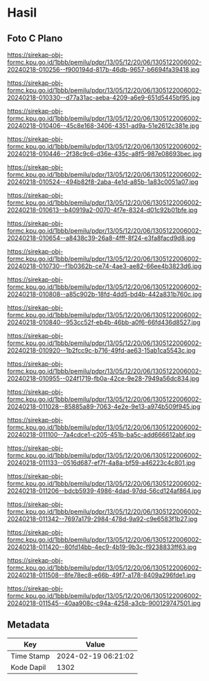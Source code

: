 # Hasil

## Foto C Plano

https://sirekap-obj-formc.kpu.go.id/1bbb/pemilu/pdpr/13/05/12/20/06/1305122006002-20240218-010256--f900194d-817b-46db-9657-b6694fa39418.jpg

https://sirekap-obj-formc.kpu.go.id/1bbb/pemilu/pdpr/13/05/12/20/06/1305122006002-20240218-010330--d77a31ac-aeba-4209-a6e9-651d5445bf95.jpg

https://sirekap-obj-formc.kpu.go.id/1bbb/pemilu/pdpr/13/05/12/20/06/1305122006002-20240218-010406--45c8e168-3406-4351-ad9a-51e2612c381e.jpg

https://sirekap-obj-formc.kpu.go.id/1bbb/pemilu/pdpr/13/05/12/20/06/1305122006002-20240218-010446--2f38c9c6-d36e-435c-a8f5-987e08693bec.jpg

https://sirekap-obj-formc.kpu.go.id/1bbb/pemilu/pdpr/13/05/12/20/06/1305122006002-20240218-010524--494b82f8-2aba-4e1d-a85b-1a83c0051a07.jpg

https://sirekap-obj-formc.kpu.go.id/1bbb/pemilu/pdpr/13/05/12/20/06/1305122006002-20240218-010613--b40919a2-0070-4f7e-8324-d01c92b01bfe.jpg

https://sirekap-obj-formc.kpu.go.id/1bbb/pemilu/pdpr/13/05/12/20/06/1305122006002-20240218-010654--a8438c39-26a8-4fff-8f24-e3fa8facd9d8.jpg

https://sirekap-obj-formc.kpu.go.id/1bbb/pemilu/pdpr/13/05/12/20/06/1305122006002-20240218-010730--f1b0362b-ce74-4ae3-ae82-66ee4b3823d6.jpg

https://sirekap-obj-formc.kpu.go.id/1bbb/pemilu/pdpr/13/05/12/20/06/1305122006002-20240218-010808--a85c902b-18fd-4dd5-bd4b-442a831b760c.jpg

https://sirekap-obj-formc.kpu.go.id/1bbb/pemilu/pdpr/13/05/12/20/06/1305122006002-20240218-010840--953cc52f-eb4b-46bb-a0f6-66fd436d8527.jpg

https://sirekap-obj-formc.kpu.go.id/1bbb/pemilu/pdpr/13/05/12/20/06/1305122006002-20240218-010920--1b2fcc9c-b716-49fd-ae63-15ab1ca5543c.jpg

https://sirekap-obj-formc.kpu.go.id/1bbb/pemilu/pdpr/13/05/12/20/06/1305122006002-20240218-010955--024f1719-fb0a-42ce-9e28-7949a56dc834.jpg

https://sirekap-obj-formc.kpu.go.id/1bbb/pemilu/pdpr/13/05/12/20/06/1305122006002-20240218-011028--85885a89-7063-4e2e-9e13-a974b509f945.jpg

https://sirekap-obj-formc.kpu.go.id/1bbb/pemilu/pdpr/13/05/12/20/06/1305122006002-20240218-011100--7a4cdce1-c205-451b-ba5c-add666612abf.jpg

https://sirekap-obj-formc.kpu.go.id/1bbb/pemilu/pdpr/13/05/12/20/06/1305122006002-20240218-011133--0516d687-ef7f-4a8a-bf59-a46223c4c801.jpg

https://sirekap-obj-formc.kpu.go.id/1bbb/pemilu/pdpr/13/05/12/20/06/1305122006002-20240218-011206--bdcb5939-4986-4dad-97dd-56cd124af864.jpg

https://sirekap-obj-formc.kpu.go.id/1bbb/pemilu/pdpr/13/05/12/20/06/1305122006002-20240218-011342--7697a179-2984-478d-9a92-c9e6583f1b27.jpg

https://sirekap-obj-formc.kpu.go.id/1bbb/pemilu/pdpr/13/05/12/20/06/1305122006002-20240218-011420--80fd14bb-4ec9-4b19-9b3c-f9238833ff63.jpg

https://sirekap-obj-formc.kpu.go.id/1bbb/pemilu/pdpr/13/05/12/20/06/1305122006002-20240218-011508--8fe78ec8-e66b-49f7-a178-8409a296fde1.jpg

https://sirekap-obj-formc.kpu.go.id/1bbb/pemilu/pdpr/13/05/12/20/06/1305122006002-20240218-011545--40aa908c-c94a-4258-a3cb-900129747501.jpg


## Metadata

| Key        | Value               |
| ---------- | ------------------- |
| Time Stamp | 2024-02-19 06:21:02 |
| Kode Dapil | 1302                |



